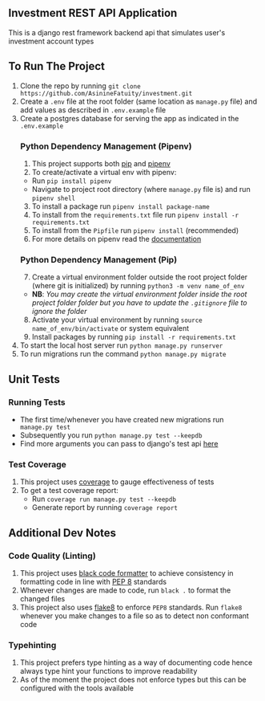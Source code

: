 ## Investment REST API Application
This is a django rest framework backend api that simulates user's investment account types

## To Run The Project 
1. Clone the repo by running `git clone https://github.com/AsinineFatuity/investment.git`
2. Create a `.env` file at the root folder (same location as `manage.py` file) and add values as described in `.env.example` file
3. Create a postgres database for serving the app as indicated in the `.env.example`
    ### Python Dependency Management (Pipenv)
   1. This project supports both [pip](https://pypi.org/project/pip/) and [pipenv](https://pypi.org/project/pipenv/)
   2. To create/activate a virtual env with pipenv:
     * Run `pip install pipenv`
     * Navigate to project root directory (where `manage.py` file is) and run `pipenv shell`
   3. To install a package run `pipenv install package-name`
   4. To install from the `requirements.txt` file run `pipenv install -r requirements.txt`
   5. To install from the `Pipfile` run `pipenv install` (recommended)
   6. For more details on pipenv read the [documentation](https://pipenv.pypa.io/en/latest/#install-pipenv-today)
   ### Python Dependency Management (Pip)
   7.  Create a virtual environment folder outside the root project folder (where git is initialized) by running `python3 -m venv name_of_env`
      * **NB**: *You may create the virtual environment folder inside the root project folder folder but you have to update the `.gitignore` file to ignore the folder*
   8. Activate your virtual environment by running `source name_of_env/bin/activate` or system equivalent
   9. Install packages by running `pip install -r requirements.txt`
4. To start the local host server run `python manage.py runserver`
5. To run migrations run the command `python manage.py migrate`

## Unit Tests
### Running Tests
* The first time/whenever you have created new migrations run ` manage.py test`
* Subsequently you run `python manage.py test --keepdb`
* Find more arguments you can pass to django's test api [here](https://docs.djangoproject.com/en/5.0/topics/testing/overview/)
### Test Coverage
1. This project uses [coverage](https://coverage.readthedocs.io/en/7.6.1/) to gauge effectiveness of tests
2. To get a test coverage report:
   * Run `coverage run manage.py test --keepdb`
   * Generate report by running `coverage report`
## Additional Dev Notes
### Code Quality (Linting)
1. This project uses [black code formatter](https://black.readthedocs.io/en/stable/) to achieve consistency in formatting code in line with [PEP 8](https://peps.python.org/pep-0008/) standards
2. Whenever changes are made to code, run `black .` to format the changed files
3. This project also uses [flake8](https://pypi.org/project/flake8/) to enforce `PEP8` standards. Run `flake8` whenever you make changes to a file so as to detect non conformant code
### Typehinting
1. This project prefers type hinting as a way of documenting code hence always type hint your functions to improve readability
2. As of the moment the project does not enforce types but this can be configured with the tools available
